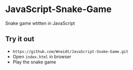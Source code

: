 # JavaScript-Snake-Game
Snake game wtitten in JavaScript

## Try it out 
- `https://github.com/Wneidt/JavaScript-Snake-Game.git`
- Open `index.html` in browser 
- Play the snake game
